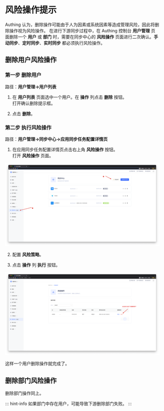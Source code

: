 # 风险操作提示

<LastUpdated/>

Authing 认为，删除操作可能由于人为因素或系统因素等造成管理风险，因此将删除操作视为风险操作。
在进行下游同步过程中，在 Authing 控制台 **用户管理** 页面删除一个 **用户** 或 **部门** 时，需要在同步中心的 **风险操作** 页面进行二次确认。**手动同步**、**定时同步**、**实时同步** 都必须执行风险操作。

## 删除用户风险操作

### 第一步 删除用户

路径：**用户管理->用户列表**

1. 在 **用户列表** 页面选中一个用户。在 **操作** 列点击 **删除** 按钮。</br>打开确认删除提示框。

2. 点击 **删除**。

### 第二步 执行风险操作

路径：**用户管理->同步中心->应用同步任务配置详情页**

1. 在应用同步任务配置详情页点击右上角 **风险操作** 按钮。</br>打开 **风险操作** 页面。

![](./images/performManualActions-1.png)

2. 配置 **风险策略**。

3. 点击 **操作** 列 **执行** 按钮。

![](./images/performManualActions-2.png)

这样一个用户删除操作就完成了。

## 删除部门风险操作

删除部门操作同上。

::: hint-info
如果部门中存在用户，可能导致下游删除部门失败。
:::